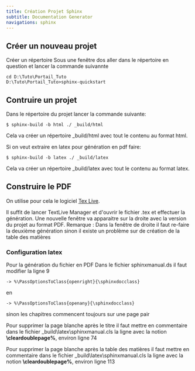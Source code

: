 ```yaml
---
title: Création Projet Sphinx 
subtitle: Documentation Generator
navigations: sphinx
---
```


## Créer un nouveau projet

Créer un répertoire
Sous une fenêtre dos aller dans le répertoire en question et lancer la commande suivannte

    cd D:\Tuto\Portail_Tuto
    D:\Tuto\Portail_Tuto>sphinx-quickstart


## Contruire un projet

Dans le répertoire du projet lancer la commande suivante:

    $ sphinx-build -b html ./ _build/html

Cela va créer un répertoire _build/html avec tout le contenu au format html.

Si on veut extraire en latex pour génération en pdf faire:

    $ sphinx-build -b latex ./ _build/latex


Cela va créer un répertoire _build/latex avec tout le contenu au format latex.

## Construire le PDF

On utilise pour cela le logiciel [Tex Live](http://www.tug.org/texlive/). 

Il suffit de lancer TextLive Manager et d'ouvrir le fichier .tex et effectuer la génération. Une nouvelle fenêtre va apparaitre sur la droite avec la version du projet au format PDF.
Remarque : Dans la fenêtre de droite il faut re-faire la deuxième génération sinon il existe un problème sur de création de la table des matières

### Configuration latex

Pour la génération du fichier en PDF
Dans le fichier sphinxmanual.ds il faut modifier la ligne 9 

    -> %\PassOptionsToClass{openright}{\sphinxdocclass}
en 

    -> %\PassOptionsToClass{openany}{\sphinxdocclass}

sinon les chapitres commencent toujours sur une page pair

Pour supprimer la page blanche après le titre il faut mettre en commentaire dans le fichier _build\latex\sphinxmanual.cls la ligne avec la notion **\cleardoublepage%**, environ ligne 74

Pour supprimer la page blanche après la table des matières il faut mettre en commentaire dans le fichier _build\latex\sphinxmanual.cls la ligne avec la notion **\cleardoublepage%**, environ ligne 113
